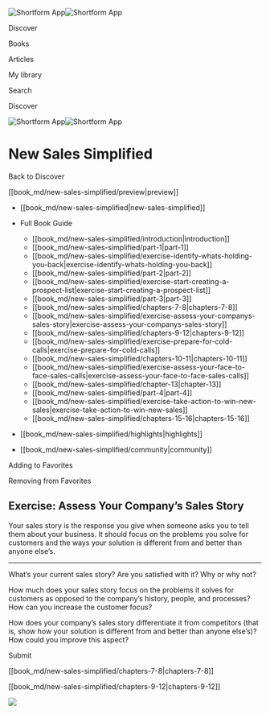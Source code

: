 ![Shortform App](/img/logo.36a2399e.svg)![Shortform App](/img/logo-dark.70c1b072.svg)

Discover

Books

Articles

My library

Search

Discover

![Shortform App](/img/logo.36a2399e.svg)![Shortform App](/img/logo-dark.70c1b072.svg)

# New Sales Simplified

Back to Discover

[[book_md/new-sales-simplified/preview|preview]]

  * [[book_md/new-sales-simplified|new-sales-simplified]]
  * Full Book Guide

    * [[book_md/new-sales-simplified/introduction|introduction]]
    * [[book_md/new-sales-simplified/part-1|part-1]]
    * [[book_md/new-sales-simplified/exercise-identify-whats-holding-you-back|exercise-identify-whats-holding-you-back]]
    * [[book_md/new-sales-simplified/part-2|part-2]]
    * [[book_md/new-sales-simplified/exercise-start-creating-a-prospect-list|exercise-start-creating-a-prospect-list]]
    * [[book_md/new-sales-simplified/part-3|part-3]]
    * [[book_md/new-sales-simplified/chapters-7-8|chapters-7-8]]
    * [[book_md/new-sales-simplified/exercise-assess-your-companys-sales-story|exercise-assess-your-companys-sales-story]]
    * [[book_md/new-sales-simplified/chapters-9-12|chapters-9-12]]
    * [[book_md/new-sales-simplified/exercise-prepare-for-cold-calls|exercise-prepare-for-cold-calls]]
    * [[book_md/new-sales-simplified/chapters-10-11|chapters-10-11]]
    * [[book_md/new-sales-simplified/exercise-assess-your-face-to-face-sales-calls|exercise-assess-your-face-to-face-sales-calls]]
    * [[book_md/new-sales-simplified/chapter-13|chapter-13]]
    * [[book_md/new-sales-simplified/part-4|part-4]]
    * [[book_md/new-sales-simplified/exercise-take-action-to-win-new-sales|exercise-take-action-to-win-new-sales]]
    * [[book_md/new-sales-simplified/chapters-15-16|chapters-15-16]]
  * [[book_md/new-sales-simplified/highlights|highlights]]
  * [[book_md/new-sales-simplified/community|community]]



Adding to Favorites 

Removing from Favorites 

## Exercise: Assess Your Company’s Sales Story

Your sales story is the response you give when someone asks you to tell them about your business. It should focus on the problems you solve for customers and the ways your solution is different from and better than anyone else’s.

* * *

What’s your current sales story? Are you satisfied with it? Why or why not?

How much does your sales story focus on the problems it solves for customers as opposed to the company’s history, people, and processes? How can you increase the customer focus?

How does your company’s sales story differentiate it from competitors (that is, show how your solution is different from and better than anyone else’s)? How could you improve this aspect?

Submit 

[[book_md/new-sales-simplified/chapters-7-8|chapters-7-8]]

[[book_md/new-sales-simplified/chapters-9-12|chapters-9-12]]

![](https://bat.bing.com/action/0?ti=56018282&Ver=2&mid=7d984746-dba1-49da-a4b1-334a516ccf2b&sid=f30c5e70639211ee87d33f0876d93783&vid=f30c9700639211eeb3a75d830392c94f&vids=0&msclkid=N&pi=0&lg=en-US&sw=800&sh=600&sc=24&nwd=1&tl=Shortform%20%7C%20New%20Sales%20Simplified&p=https%3A%2F%2Fwww.shortform.com%2Fapp%2Fbook%2Fnew-sales-simplified%2Fexercise-assess-your-companys-sales-story&r=&lt=450&evt=pageLoad&sv=1&rn=604168)
